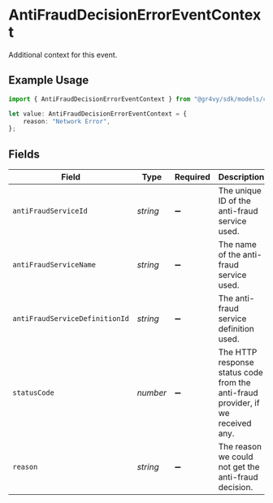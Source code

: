 # AntiFraudDecisionErrorEventContext

Additional context for this event.

## Example Usage

```typescript
import { AntiFraudDecisionErrorEventContext } from "@gr4vy/sdk/models/components";

let value: AntiFraudDecisionErrorEventContext = {
    reason: "Network Error",
};
```

## Fields

| Field                                                                           | Type                                                                            | Required                                                                        | Description                                                                     | Example                                                                         |
| ------------------------------------------------------------------------------- | ------------------------------------------------------------------------------- | ------------------------------------------------------------------------------- | ------------------------------------------------------------------------------- | ------------------------------------------------------------------------------- |
| `antiFraudServiceId`                                                            | *string*                                                                        | :heavy_minus_sign:                                                              | The unique ID of the anti-fraud service used.                                   |                                                                                 |
| `antiFraudServiceName`                                                          | *string*                                                                        | :heavy_minus_sign:                                                              | The name of the anti-fraud service used.                                        |                                                                                 |
| `antiFraudServiceDefinitionId`                                                  | *string*                                                                        | :heavy_minus_sign:                                                              | The anti-fraud service definition used.                                         |                                                                                 |
| `statusCode`                                                                    | *number*                                                                        | :heavy_minus_sign:                                                              | The HTTP response status code from the anti-fraud provider, if we received any. |                                                                                 |
| `reason`                                                                        | *string*                                                                        | :heavy_minus_sign:                                                              | The reason we could not get the anti-fraud decision.                            | Network Error                                                                   |